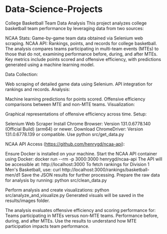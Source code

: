 # Data-Science-Projects
College Basketball Team Data Analysis This project analyzes college basketball team performance by leveraging data from two sources:

NCAA Stats: Game-by-game team data obtained via Selenium web scraping. NCAA API: Rankings, points, and records for college basketball. The analysis compares teams participating in multi-team events (MTEs) to those that do not, examining performance before, during, and after MTEs. Key metrics include points scored and offensive efficiency, with predictions generated using a machine learning model.

Data Collection:

Web scraping of detailed game data using Selenium.
API integration for rankings and records.
Analysis:

Machine learning predictions for points scored.
Offensive efficiency comparisons between MTE and non-MTE teams.
Visualization:

Graphical representations of offensive efficiency across time.
Setup:

Selenium Web Scraper Install Chrome Browser: Version 131.0.6778.140 (Official Build) (arm64) or newer. Download ChromeDriver: Version 131.0.6778.139 or compatible. Use python src/get_data.py

NCAA API Access (https://github.com/henrygd/ncaa-api):

Ensure Docker is installed on your machine.
Start the NCAA API container using Docker: docker run --rm -p 3000:3000 henrygd/ncaa-api
The API will be accessible at: http://localhost:3000
To fetch rankings for Division 1 Men's Basketball, use: curl http://localhost:3000/rankings/basketball-men/d1
Save the JSON results for further processing.
Prepare the raw data for analysis by running: python src/clean_data.py

Perform analysis and create visualizations: python src/analyze_and_visualize.py
Generated visuals will be saved in the results/images folder.

The analysis evaluates offensive efficiency and scoring performance for: Teams participating in MTEs versus non-MTE teams. Performance before, during, and after MTEs. Use the results to understand how MTE participation impacts team performance.
